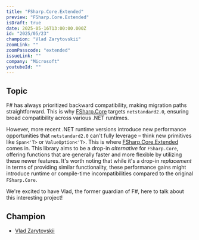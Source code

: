 ```yaml
---
title: "FSharp.Core.Extended"
preview: "FSharp.Core.Extended"
isDraft: true
date: 2025-05-16T13:00:00.000Z
id: "2025/05/23"
champion: "Vlad Zarytovskii"
zoomLink: ""
zoomPasscode: "extended"
issueLink: ""
company: "Microsoft"
youtubeId: ""
---
```


## Topic

F# has always prioritized backward compatibility, making migration paths straightforward. This is why [FSharp.Core](https://www.nuget.org/packages/FSharp.Core) targets `netstandard2.0`, ensuring broad compatibility across various .NET runtimes.

However, more recent .NET runtime versions introduce new performance opportunities that `netstandard2.0` can't fully leverage – think new primitives like `Span<'T>` or `ValueOption<'T>`. This is where [FSharp.Core.Extended](https://github.com/vzarytovskii/FSharp.Core.Extended) comes in. This library aims to be a drop-in _alternative_ for `FSharp.Core`, offering functions that are generally faster and more flexible by utilizing these newer features. It's worth noting that while it's a drop-in _replacement_ in terms of providing similar functionality, these performance gains might introduce runtime or compile-time incompatibilities compared to the original `FSharp.Core`.

We're excited to have Vlad, the former guardian of F#, here to talk about this interesting project!

## Champion

- [Vlad Zarytovskii](https://github.com/vzarytovskii)
